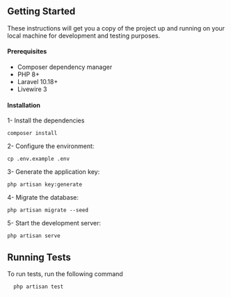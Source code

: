 

## Getting Started

These instructions will get you a copy of the project up and running on your local machine for development and testing purposes.

#### Prerequisites

-   Composer dependency manager
-   PHP 8+
-   Laravel 10.18+
-   Livewire 3

#### Installation

1-  Install the dependencies

```
composer install
```

2- Configure the environment:

```
cp .env.example .env
```

3- Generate the application key:

```
php artisan key:generate
```

4- Migrate the database:

```
php artisan migrate --seed
```

5- Start the development server:

```
php artisan serve
```

## Running Tests

To run tests, run the following command

```
  php artisan test
```

